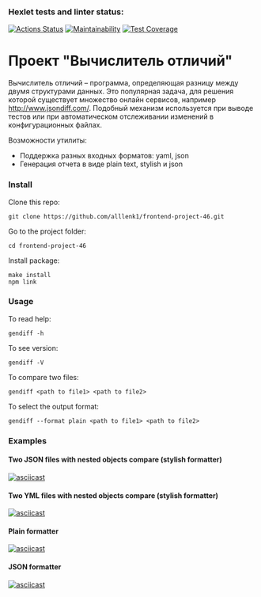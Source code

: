 ### Hexlet tests and linter status:
[![Actions Status](https://github.com/valeriot-fr/frontend-project-46/actions/workflows/hexlet-check.yml/badge.svg)](https://github.com/valeriot-fr/frontend-project-46/actions)
[![Maintainability](https://api.codeclimate.com/v1/badges/3315d6c65358bd26c0ef/maintainability)](https://codeclimate.com/github/valeriot-fr/frontend-project-46/maintainability)
[![Test Coverage](https://api.codeclimate.com/v1/badges/3315d6c65358bd26c0ef/test_coverage)](https://codeclimate.com/github/valeriot-fr/frontend-project-46/test_coverage)

# Проект "Вычислитель отличий"
Вычислитель отличий – программа, определяющая разницу между двумя структурами данных. Это популярная задача, для решения которой существует множество онлайн сервисов, например http://www.jsondiff.com/. Подобный механизм используется при выводе тестов или при автоматическом отслеживании изменений в конфигурационных файлах.

Возможности утилиты:

- Поддержка разных входных форматов: yaml, json
- Генерация отчета в виде plain text, stylish и json

### Install
Clone this repo: 
```
git clone https://github.com/alllenk1/frontend-project-46.git
```

Go to the project folder: 
```
cd frontend-project-46
```

Install package: 
```
make install
npm link
```

### Usage
To read help:
```
gendiff -h
```

To see version:
```
gendiff -V
```

To compare two files:
```
gendiff <path to file1> <path to file2>
```

To select the output format:
```
gendiff --format plain <path to file1> <path to file2>
```

### Examples
#### Two JSON files with nested objects compare (stylish formatter)
[![asciicast](https://asciinema.org/a/pc3BDqhr29nj5MeEKzyaGc9VO.svg)](https://asciinema.org/a/pc3BDqhr29nj5MeEKzyaGc9VO)

#### Two YML files with nested objects compare (stylish formatter)
[![asciicast](https://asciinema.org/a/KLcX4eh5E55uzYgYfbFn5AcCm.svg)](https://asciinema.org/a/KLcX4eh5E55uzYgYfbFn5AcCm)

#### Plain formatter
[![asciicast](https://asciinema.org/a/Q93Q2OpJN21sB2Sh2zk5AoGty.svg)](https://asciinema.org/a/Q93Q2OpJN21sB2Sh2zk5AoGty)

#### JSON formatter
[![asciicast](https://asciinema.org/a/qGGtupJFpdV3JNmKXKx3Op3oh.svg)](https://asciinema.org/a/qGGtupJFpdV3JNmKXKx3Op3oh)